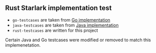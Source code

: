 ## Rust Starlark implementation test

* `go-testcases` are taken from
  [Go implementation](https://github.com/google/starlark-go/tree/master/starlark/testdata)
* `java-testcases` are taken from
  [Java implementation](https://github.com/bazelbuild/bazel/tree/master/src/test/starlark/testdata)
* `rust-testcases` are written for this project

Certain Java and Go testcases were modified or removed to match this implemenetation.
